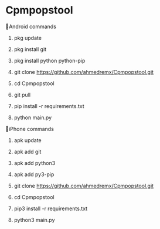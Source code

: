 # Cpmpopstool

📲Android commands

1. pkg update

2. pkg install git

3. pkg install python python-pip

4. git clone https://github.com/ahmedremx/Cpmpopstool.git

5. cd Cpmpopstool

6. git pull

7. pip install -r requirements.txt

8. python main.py

🍏iPhone commands

1. apk update

2. apk add git

3. apk add python3

4. apk add py3-pip

5. git clone https://github.com/ahmedremx/Cpmpopstool.git

6. cd Cpmpopstool

7. pip3 install -r requirements.txt

8. python3 main.py
